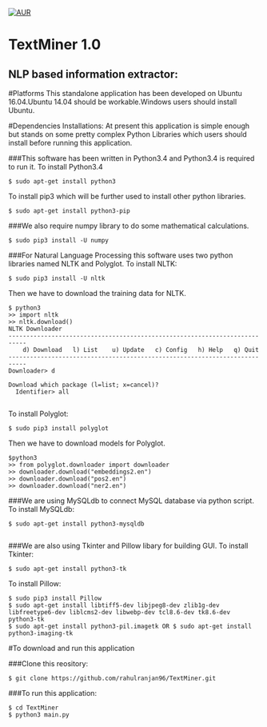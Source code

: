 [![AUR](https://img.shields.io/aur/license/yaourt.svg?maxAge=2592000?style=flat-square)](https://raw.githubusercontent.com/rahulranjan96/TextMiner/master/LICENSE.txt?token=APHqCzbjidKXSG9I056xLviUt6URhmBtks5XZ6kYwA%3D%3D)

TextMiner 1.0
==============

NLP based information extractor:
-------------------------------

#Platforms
This standalone application has been developed on Ubuntu 16.04.Ubuntu 14.04 should be workable.Windows users should install Ubuntu.

#Dependencies Installations:
At present this application is simple enough but stands on some pretty complex Python Libraries which users should install before running this application.

###This software has been written in Python3.4 and Python3.4 is required to run it.
To install Python3.4
```
$ sudo apt-get install python3

```
To install pip3 which will be further used to install other python libraries.
```
$ sudo apt-get install python3-pip

```
###We also require numpy library to do some mathematical calculations.
```
$ sudo pip3 install -U numpy
```
###For Natural Language Processing this software uses two python libraries named NLTK and Polyglot.
To install NLTK:
```
$ sudo pip3 install -U nltk
```
Then we have to download the training data for NLTK.

```
$ python3
>> import nltk
>> nltk.download()
NLTK Downloader
---------------------------------------------------------------------------
    d) Download   l) List    u) Update   c) Config   h) Help   q) Quit
---------------------------------------------------------------------------
Downloader> d

Download which package (l=list; x=cancel)?
  Identifier> all


```

To install Polyglot:
```
$ sudo pip3 install polyglot

```
Then we have to download models for Polyglot.
```
$python3
>> from polyglot.downloader import downloader
>> downloader.download("embeddings2.en")
>> downloader.download("pos2.en")
>> downloader.download("ner2.en")
```

###We are using MySQLdb to connect MySQL database via python script.
To install MySQLdb:
```
$ sudo apt-get install python3-mysqldb


```

###We are also using Tkinter and Pillow libary for building GUI.
To install Tkinter:
```
$ sudo apt-get install python3-tk

```
To install Pillow:
```
$ sudo pip3 install Pillow
$ sudo apt-get install libtiff5-dev libjpeg8-dev zlib1g-dev libfreetype6-dev liblcms2-dev libwebp-dev tcl8.6-dev tk8.6-dev python3-tk
$ sudo apt-get install python3-pil.imagetk OR $ sudo apt-get install python3-imaging-tk

```

#To download and run this application

###Clone this reository:
```
$ git clone https://github.com/rahulranjan96/TextMiner.git
```
###To run this application:

```
$ cd TextMiner
$ python3 main.py

```
